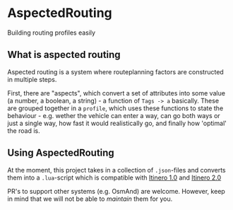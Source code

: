 # AspectedRouting

Building routing profiles easily

## What is aspected routing

Aspected routing is a system where routeplanning factors are constructed in multiple steps.

First, there are "aspects", which convert a set of attributes into some value (a number, a boolean, a string) - a function of `Tags -> a` basically.
These are grouped together in a `profile`, which uses these functions to state the behaviour - e.g. wether the vehicle can enter a way, can go both ways or just a single way, how fast it would realistically go, and finally how 'optimal' the road is.

## Using AspectedRouting

At the moment, this project takes in a collection of `.json`-files and converts them into a `.lua`-script which is compatible with [Itinero 1.0](https://github.com/itinero/routing) and  [Itinero 2.0](https://github.com/itinero/routing2)

PR's to support other systems (e.g. OsmAnd) are welcome. However, keep in mind that we will not be able to _maintain_ them for you.
